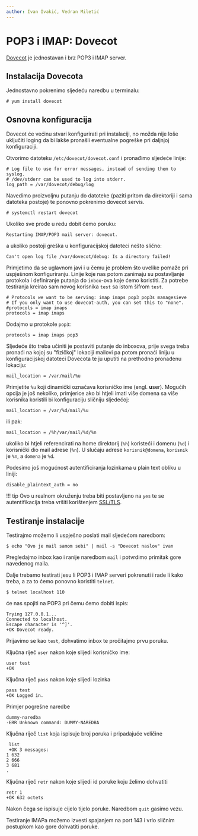 ```yaml
---
author: Ivan Ivakić, Vedran Miletić
---
```


# POP3 i IMAP: Dovecot

[Dovecot](https://www.dovecot.org/) je jednostavan i brz POP3 i IMAP server.

## Instalacija Dovecota

Jednostavno pokrenimo sljedeću naredbu u terminalu:

``` shell
# yum install dovecot
```

## Osnovna konfiguracija

Dovecot će većinu stvari konfigurirati pri instalaciji, no možda nije loše uključiti loging da bi lakše pronašli eventualne pogreške pri daljnjoj konfiguraciji.

Otvorimo datoteku `/etc/dovecot/dovecot.conf` i pronađimo sljedeće linije:

``` shell
# Log file to use for error messages, instead of sending them to syslog.
# /dev/stderr can be used to log into stderr.
log_path = /var/dovecot/debug/log
```

Navedimo proizvoljnu putanju do datoteke (paziti pritom da direktoriji i sama datoteka postoje) te ponovno pokrenimo dovecot servis.

``` shell
# systemctl restart dovecot
```

Ukoliko sve prođe u redu dobit ćemo poruku:

```
Restarting IMAP/POP3 mail server: dovecot.
```

a ukoliko postoji greška u konfiguracijskoj datoteci nešto slično:

```
Can't open log file /var/dovecot/debug: Is a directory failed!
```

Primjetimo da se uglavnom javi i u čemu je problem što uvelike pomaže pri uspješnom konfiguriranju. Linije koje nas potom zanimaju su postavljanje protokola i definiranje putanja do `inbox`-ova koje ćemo koristiti. Za potrebe testiranja kreirao sam novog korisnika `test` sa istom šifrom `test`.

``` shell
# Protocols we want to be serving: imap imaps pop3 pop3s managesieve
# If you only want to use dovecot-auth, you can set this to "none".
#protocols = imap imaps
protocols = imap imaps
```

Dodajmo u protokole `pop3`:

```
protocols = imap imaps pop3
```

Sljedeće što treba učiniti je postaviti putanje do inboxova, prije svega treba pronaći na kojoj su "fizičkoj" lokaciji mailovi pa potom pronaći liniju u konfiguracijskoj datoteci Dovecota te ju uputiti na prethodno pronađenu lokaciju:

```
mail_location = /var/mail/%u
```

Primjetite `%u` koji dinamički označava korisničko ime (engl. **u**ser). Mogućih opcija je još nekoliko, primjerice ako bi htjeli imati više domena sa više korisnika koristili bi konfiguraciju sličniju sljedećoj:

```
mail_location = /var/%d/mail/%u
```

ili pak:

```
mail_location = /%h/var/mail/%d/%n
```

ukoliko bi htjeli referencirati na home direktorij (`%h`) koristeći i domenu (`%d`) i korisnički dio mail adrese (`%n`). U slučaju adrese `korisnik@domena`, `korisnik` je `%n`, a `domena` je `%d`.

Podesimo još mogućnost autentificiranja lozinkama u plain text obliku u liniji:

```
disable_plaintext_auth = no
```

!!! tip
    Ovo u realnom okruženju treba biti postavljeno na `yes` te se autentifikacija treba vršiti korištenjem [SSL/TLS](https://en.wikipedia.org/wiki/Secure_Sockets_Layer).

## Testiranje instalacije

Testirajmo možemo li uspješno poslati mail sljedećom naredbom:

``` shell
$ echo "Ovo je mail samom sebi" | mail -s "Dovecot naslov" ivan
```

Pregledajmo inbox kao i ranije naredbom `mail` i potvrdimo primitak gore navedenog maila.

Dalje trebamo testirati jesu li POP3 i IMAP serveri pokrenuti i rade li kako treba, a za to ćemo ponovno koristiti `telnet`.

``` shell
$ telnet localhost 110
```

će nas spojiti na POP3 pri čemu ćemo dobiti ispis:

```
Trying 127.0.0.1...
Connected to localhost.
Escape character is '^]'.
+OK Dovecot ready.
```

Prijavimo se kao `test`, dohvatimo inbox te pročitajmo prvu poruku.

Ključna riječ `user` nakon koje slijedi korisničko ime:

```
user test
+OK
```

Ključna riječ `pass` nakon koje slijedi lozinka

```
pass test
+OK Logged in.
```

Primjer pogrešne naredbe

```
dummy-naredba
-ERR Unknown command: DUMMY-NAREDBA
```

Ključna riječ `list` koja ispisuje broj poruka i pripadajuće veličine

```
 list
 +OK 3 messages:
1 632
2 666
3 681
.
```

Ključna riječ `retr` nakon koje slijedi id poruke koju želimo dohvatiti

```
retr 1
+OK 632 octets
```

Nakon čega se ispisuje cijelo tijelo poruke. Naredbom `quit` gasimo vezu.

Testiranje IMAPa možemo izvesti spajanjem na port 143 i vrlo sličnim postupkom kao gore dohvatiti poruke.
